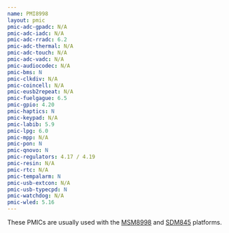 ```yaml
---
name: PMI8998
layout: pmic
pmic-adc-gpadc: N/A
pmic-adc-iadc: N/A
pmic-adc-rradc: 6.2
pmic-adc-thermal: N/A
pmic-adc-touch: N/A
pmic-adc-vadc: N/A
pmic-audiocodec: N/A
pmic-bms: N
pmic-clkdiv: N/A
pmic-coincell: N/A
pmic-eusb2repeat: N/A
pmic-fuelgague: 6.5
pmic-gpio: 4.20
pmic-haptics: N
pmic-keypad: N/A
pmic-labib: 5.9
pmic-lpg: 6.0
pmic-mpp: N/A
pmic-pon: N
pmic-qnovo: N
pmic-regulators: 4.17 / 4.19
pmic-resin: N/A
pmic-rtc: N/A
pmic-tempalarm: N
pmic-usb-extcon: N/A
pmic-usb-typecpd: N
pmic-watchdog: N/A
pmic-wled: 5.16
---
```

These PMICs are usually used with the [MSM8998](../soc/msm8998) and [SDM845](../soc/sdm845) platforms.
